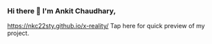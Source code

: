 

### Hi there 👋 I'm Ankit Chaudhary,

https://nkc22sty.github.io/x-reality/   Tap here for quick preview of my project.
